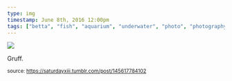 ```yaml
---
type: img
timestamp: June 8th, 2016 12:00pm
tags: ["betta", "fish", "aquarium", "underwater", "photo", "photography"]
---
```

<img src="https://saturdayxiii.github.io/media/145617784102.jpg"/>
                                                                                          
Gruff.
 
                                    
                
                
                
                
                                
<small>source: https://saturdayxiii.tumblr.com/post/145617784102</small>